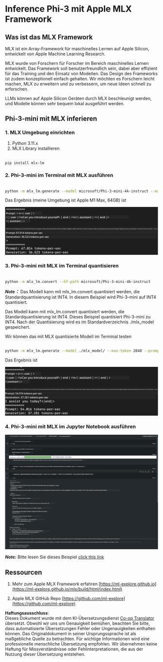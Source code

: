 <!--
CO_OP_TRANSLATOR_METADATA:
{
  "original_hash": "dcb656f3d206fc4968e236deec5d4384",
  "translation_date": "2025-05-07T10:34:03+00:00",
  "source_file": "md/03.FineTuning/03.Inference/MLX_Inference.md",
  "language_code": "de"
}
-->
# **Inference Phi-3 mit Apple MLX Framework**

## **Was ist das MLX Framework**

MLX ist ein Array-Framework für maschinelles Lernen auf Apple Silicon, entwickelt von Apple Machine Learning Research.

MLX wurde von Forschern für Forscher im Bereich maschinelles Lernen entwickelt. Das Framework soll benutzerfreundlich sein, dabei aber effizient für das Training und den Einsatz von Modellen. Das Design des Frameworks ist zudem konzeptionell einfach gehalten. Wir möchten es Forschern leicht machen, MLX zu erweitern und zu verbessern, um neue Ideen schnell zu erforschen.

LLMs können auf Apple Silicon Geräten durch MLX beschleunigt werden, und Modelle können sehr bequem lokal ausgeführt werden.

## **Phi-3-mini mit MLX inferieren**

### **1. MLX Umgebung einrichten**

1. Python 3.11.x  
2. MLX Library installieren

```bash

pip install mlx-lm

```

### **2. Phi-3-mini im Terminal mit MLX ausführen**

```bash

python -m mlx_lm.generate --model microsoft/Phi-3-mini-4k-instruct --max-token 2048 --prompt  "<|user|>\nCan you introduce yourself<|end|>\n<|assistant|>"

```

Das Ergebnis (meine Umgebung ist Apple M1 Max, 64GB) ist

![Terminal](../../../../../translated_images/01.5cf57df8f7407cf9281c0237f4e69c3728b8817253aad0835d14108b07c83c88.de.png)

### **3. Phi-3-mini mit MLX im Terminal quantisieren**

```bash

python -m mlx_lm.convert --hf-path microsoft/Phi-3-mini-4k-instruct

```

***Note：*** Das Modell kann mit mlx_lm.convert quantisiert werden, die Standardquantisierung ist INT4. In diesem Beispiel wird Phi-3-mini auf INT4 quantisiert.

Das Modell kann mit mlx_lm.convert quantisiert werden, die Standardquantisierung ist INT4. Dieses Beispiel quantisiert Phi-3-mini zu INT4. Nach der Quantisierung wird es im Standardverzeichnis ./mlx_model gespeichert.

Wir können das mit MLX quantisierte Modell im Terminal testen

```bash

python -m mlx_lm.generate --model ./mlx_model/ --max-token 2048 --prompt  "<|user|>\nCan you introduce yourself<|end|>\n<|assistant|>"

```

Das Ergebnis ist

![INT4](../../../../../translated_images/02.7b188681a8eadbc111aba8d8006e4b3671788947a99a46329261e169dd2ec29f.de.png)

### **4. Phi-3-mini mit MLX im Jupyter Notebook ausführen**

![Notebook](../../../../../translated_images/03.b9705a3a5aaa89f9eb0ca04c1a4565dfe4a5e8cc68604227d2eab149fef1d3c7.de.png)

***Note:*** Bitte lesen Sie dieses Beispiel [click this link](../../../../../code/03.Inference/MLX/MLX_DEMO.ipynb)

## **Ressourcen**

1. Mehr zum Apple MLX Framework erfahren [https://ml-explore.github.io](https://ml-explore.github.io/mlx/build/html/index.html)

2. Apple MLX GitHub Repo [https://github.com/ml-explore](https://github.com/ml-explore)

**Haftungsausschluss**:  
Dieses Dokument wurde mit dem KI-Übersetzungsdienst [Co-op Translator](https://github.com/Azure/co-op-translator) übersetzt. Obwohl wir uns um Genauigkeit bemühen, beachten Sie bitte, dass automatisierte Übersetzungen Fehler oder Ungenauigkeiten enthalten können. Das Originaldokument in seiner Ursprungssprache ist als maßgebliche Quelle zu betrachten. Für wichtige Informationen wird eine professionelle menschliche Übersetzung empfohlen. Wir übernehmen keine Haftung für Missverständnisse oder Fehlinterpretationen, die aus der Nutzung dieser Übersetzung entstehen.